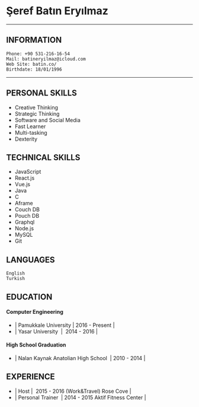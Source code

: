 # Şeref Batın Eryılmaz
---
## INFORMATION

```
Phone: +90 531-216-16-54 
Mail: batineryilmaz@icloud.com
Web Site: batin.co/
Birthdate: 18/01/1996
```
---
## PERSONAL SKILLS
* Creative Thinking
* Strategic Thinking
* Software and Social Media
* Fast Learner
* Multi-tasking
* Dexterity


## TECHNICAL SKILLS

* JavaScript
* React.js
* Vue.js
* Java
* C
* Aframe
* Couch DB
* Pouch DB
* Graphql
* Node.js
* MySQL
* Git

## LANGUAGES
```
English
Turkish
```
## EDUCATION
#### Computer Engineering
* | Pamukkale University | 2016 - Present |
* | Yasar University  |  2014 - 2016 |
#### High School Graduation 
* | Nalan Kaynak Anatolian High School  | 2010 - 2014 | 
## EXPERIENCE
* | Host |  2015 - 2016 (Work&Travel) Rose Cove |
* | Personal Trainer  | 2014 - 2015 Aktif Fitness Center |

